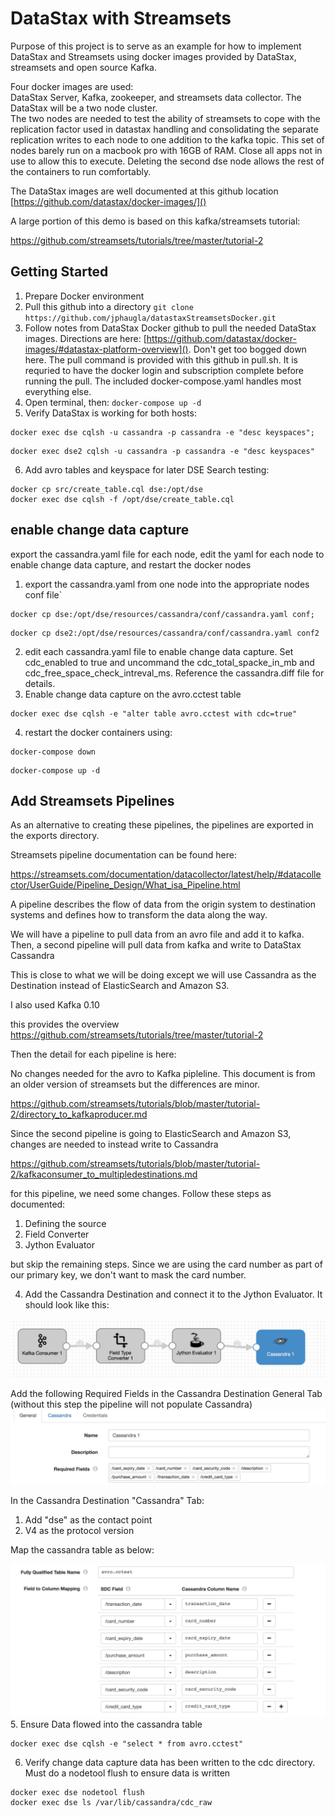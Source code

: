 # DataStax with Streamsets
Purpose of this project is to serve as an example for how to implement DataStax and Streamsets using docker images provided by DataStax, streamsets and open source Kafka.

Four docker images  are used:   
DataStax Server, Kafka, zookeeper, and streamsets data collector. The DataStax will be a two node cluster.  
The two nodes are needed to test the ability of streamsets to cope with the replication factor used in datastax handling and consolidating the separate replication writes to each node to one addition to the kafka topic.
This set of nodes barely run on a macbook pro with 16GB of RAM.  Close all apps not in use to allow this to execute.  Deleting the second dse node allows the rest of the containers to run comfortably.  

The DataStax images are well documented at this github location  [https://github.com/datastax/docker-images/]()

A large portion of this demo is based on this kafka/streamsets tutorial:

https://github.com/streamsets/tutorials/tree/master/tutorial-2

## Getting Started
1. Prepare Docker environment
2. Pull this github into a directory  `git clone https://github.com/jphaugla/datastaxStreamsetsDocker.git`
3. Follow notes from DataStax Docker github to pull the needed DataStax images.  Directions are here:  [https://github.com/datastax/docker-images/#datastax-platform-overview]().  Don't get too bogged down here.  The pull command is provided with this github in pull.sh. It is requried to have the docker login and subscription complete before running the pull.  The included docker-compose.yaml handles most everything else.
4. Open terminal, then: `docker-compose up -d`
5. Verify DataStax is working for both hosts:
```
docker exec dse cqlsh -u cassandra -p cassandra -e "desc keyspaces";
```
```
docker exec dse2 cqlsh -u cassandra -p cassandra -e "desc keyspaces"
```
6. Add avro tables and keyspace for later DSE Search testing:
```
docker cp src/create_table.cql dse:/opt/dse
docker exec dse cqlsh -f /opt/dse/create_table.cql
```

## enable change data capture

export the cassandra.yaml file for each node, edit the yaml for each node to enable change data capture, and restart the docker nodes

1. export the cassandra.yaml from one node into the appropriate nodes conf file`
```
docker cp dse:/opt/dse/resources/cassandra/conf/cassandra.yaml conf;
```
```
docker cp dse2:/opt/dse/resources/cassandra/conf/cassandra.yaml conf2
```
2. edit each cassandra.yaml file to enable change data capture.  Set cdc_enabled to true and uncommand the cdc_total_spacke_in_mb and cdc_free_space_check_intreval_ms.  Reference the cassandra.diff file for details.
3. Enable change data capture on the avro.cctest table
```
docker exec dse cqlsh -e "alter table avro.cctest with cdc=true"
```
4. restart the docker containers using:
```
docker-compose down
```
```
docker-compose up -d
```

## Add Streamsets Pipelines

As an alternative to creating these pipelines, the pipelines are exported in the exports directory.

Streamsets pipeline documentation can be found here:

https://streamsets.com/documentation/datacollector/latest/help/#datacollector/UserGuide/Pipeline_Design/What_isa_Pipeline.html

A pipeline describes the flow of data from the origin system to destination systems and defines how to transform the data along the way.

We will have a pipeline to pull data from an avro file and add it to kafka.  Then, a second pipeline will pull data from kafka and write to DataStax Cassandra

This is close to what we will be doing except we will use Cassandra as the Destination instead of ElasticSearch and Amazon S3.

I also used Kafka 0.10

this provides the overview
https://github.com/streamsets/tutorials/tree/master/tutorial-2

Then the detail for each pipeline is here:

No changes needed for the avro to Kafka pipleline.  This document is from an older version of streamsets but the differences are minor.

https://github.com/streamsets/tutorials/blob/master/tutorial-2/directory_to_kafkaproducer.md


Since the second pipeline is going to ElasticSearch and Amazon S3, changes are needed to instead write to Cassandra

https://github.com/streamsets/tutorials/blob/master/tutorial-2/kafkaconsumer_to_multipledestinations.md

for this pipeline, we need some changes.  Follow these steps as documented:

1. Defining the source
2. Field Converter
3. Jython Evaluator

but skip the remaining steps.  Since we are using the card number as part of our primary key, we don't want to mask the card number.

4. Add the Cassandra Destination and connect it to the Jython Evaluator.  It should look like this:

![Streamsets Pipeline](README.photos/StreamsetsCassandraPipeline.png)

Add the following Required Fields in the Cassandra Destination General Tab (without this step the pipeline will not populate Cassandra)
![Streamsets Pipeline](README.photos/StreamsetsCassandraRequired.png)

In the Cassandra Destination "Cassandra" Tab:
1. Add "dse" as the contact point
2. V4 as the protocol version

Map the cassandra table as below:

![Streamsets Pipeline](README.photos/StreamsetsCassandraColumns.png)
5. Ensure Data flowed into the cassandra table
```
docker exec dse cqlsh -e "select * from avro.cctest"
```
6. Verify change data capture data has been written to the cdc directory.  Must do a nodetool flush to ensure data is written
```
docker exec dse nodetool flush
docker exec dse ls /var/lib/cassandra/cdc_raw
```

